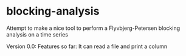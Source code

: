 # blocking-analysis
Attempt to make a nice tool to perform a Flyvbjerg-Petersen blocking analysis on a time series

Version  0.0:
Features so far: It can read a file and print a column
